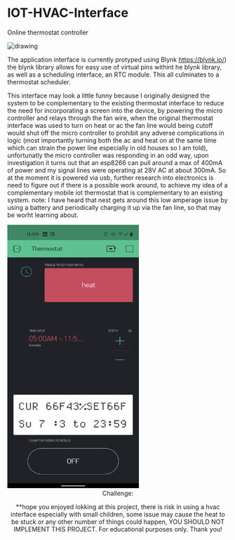 # IOT-HVAC-Interface
 Online thermostat controller
 

 
 <img src="https://github.com/dlsirna/IOT-HVAC-Interface/blob/main/prototype%20of%20thermostat.png" alt="drawing" width="500" height= "600"/>
  
 The application interface is currently protyped using Blynk https://blynk.io/) 
 the blynk library allows for easy use of virtual pins withint he blynk library, as well as a scheduling interface, an RTC module.
 This all culminates to a thermostat scheduler.
 
  This interface may look a little funny because I originally designed the system to be complementary to the existing thermostat interface to reduce the need for incorporating a screen into the device, by powering the micro controller and relays through the fan wire, when the original thermostat interface was used to turn on heat or ac the fan line would being cutoff would shut off the micro controller to prohibit any adverse complications in logic (most importantly turning both the ac and heat on at the same time which can strain the power line especially in old houses so I am told), unfortunatly the micro controller was responding in an odd way, upon investigation it turns out that an esp8266 can pull around a max of 400mA of power and my signal lines were operating at 28V AC at about 300mA.
 So at the moment it is powered via usb, further research into electronics is need to figure out if there is a possible work around, to achieve my idea of a complementary mobile iot thermostat that is complementary to an existing system. 
 note: I have heard that nest gets around this low amperage issue by using a battery and periodically charging it up via the fan line, so that may be worht learning about.
 

 
 <img src="https://github.com/dlsirna/IOT-HVAC-Interface/blob/main/Blynk%20interface.png" alt="drawing" width="300" height= "600"/>
 <header>
 Challenge:

 
 
 
 


**hope you enjoyed lokking at this project, there is risk in using a hvac interface especially with small children, some issue may cause the heat to be stuck or any other number of things could happen, YOU SHOULD NOT IMPLEMENT THIS PROJECT. For educational purposes only. Thank you!


